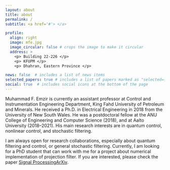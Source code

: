 ```yaml
---
layout: about
title: about
permalink: /
subtitle: <a href='#'> </a>

profile:
  align: right
  image: mfe.jpg
  image_circular: false # crops the image to make it circular
  address: >
    <p> Building 22-226 </p>
    <p> KFUPM </p>
    <p> Dhahran, Eastern Province </p>

news: false  # includes a list of news items
selected_papers: true # includes a list of papers marked as "selected={true}"
social: true  # includes social icons at the bottom of the page
---
```


Muhammad F. Emzir is currently an assistant professor at Control and Instrumentation Engineering Department, King Fahd University of Petroleum and Minerals. He received a Ph.D. in Electrical Engineering in 2018 from the University of New South Wales. He was a postdoctoral fellow at the ANU College of Engineering and Computer Science (2018), and at Aalto University (2018–2021). His main research interests are in quantum control, nonlinear control, and stochastic filtering.

I am always open for research collaborations, especially about quantum filtering and control, or general stochastic filtering. 
Currently, I am looking for a PhD student that can work with me for a project about numerical implementation of projection filter.
If you are interested, please check the paper [Signal Processing](https://www.sciencedirect.com/science/article/abs/pii/S0165168422003711)[ArXiv](https://arxiv.org/pdf/2112.10594.pdf).

<!-- Write your biography here. Tell the world about yourself. Link to your favorite [subreddit](http://reddit.com). You can put a picture in, too. The code is already in, just name your picture `prof_pic.jpg` and put it in the `img/` folder.

Put your address / P.O. box / other info right below your picture. You can also disable any these elements by editing `profile` property of the YAML header of your `_pages/about.md`. Edit `_bibliography/papers.bib` and Jekyll will render your [publications page](/al-folio/publications/) automatically.

Link to your social media connections, too. This theme is set up to use [Font Awesome icons](http://fortawesome.github.io/Font-Awesome/) and [Academicons](https://jpswalsh.github.io/academicons/), like the ones below. Add your Facebook, Twitter, LinkedIn, Google Scholar, or just disable all of them. -->
